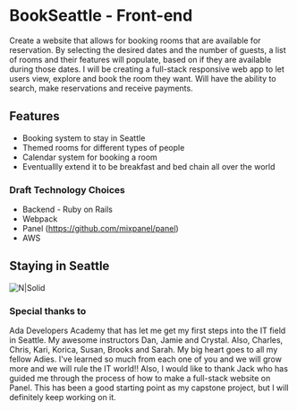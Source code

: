 # BookSeattle - Front-end
Create a website that allows for booking rooms that are available for reservation. By selecting the desired dates and the number of guests, a list of rooms and their features will populate, based on if they are available during those dates. I will be creating a full-stack responsive web app to let users view, explore and book the room they want. Will have the ability to search, make reservations and receive payments.

## Features

* Booking system to stay in Seattle
* Themed rooms for different types of people
* Calendar system for booking a room
* Eventuallly extend it to be breakfast and bed chain all over the world

### Draft Technology Choices
- Backend - Ruby on Rails
- Webpack
- Panel (https://github.com/mixpanel/panel)
- AWS

## Staying in Seattle
![N|Solid](https://c.stocksy.com/a/LW5200/z0/497881.jpg)

### Special thanks to
Ada Developers Academy that has let me get my first steps into the IT field in Seattle. My awesome instructors Dan, Jamie and Crystal. Also, Charles, Chris, Kari, Korica, Susan, Brooks and Sarah. My big heart goes to all my fellow Adies. I've learned so much from each one of you and we will grow more and we will rule the IT world!!
Also, I would like to thank <a herf="https://github.com/eternal-turtles">Jack</a> who has guided me through the process of how to make a full-stack website on Panel. This has been a good starting point as my capstone project, but I will definitely keep working on it.
